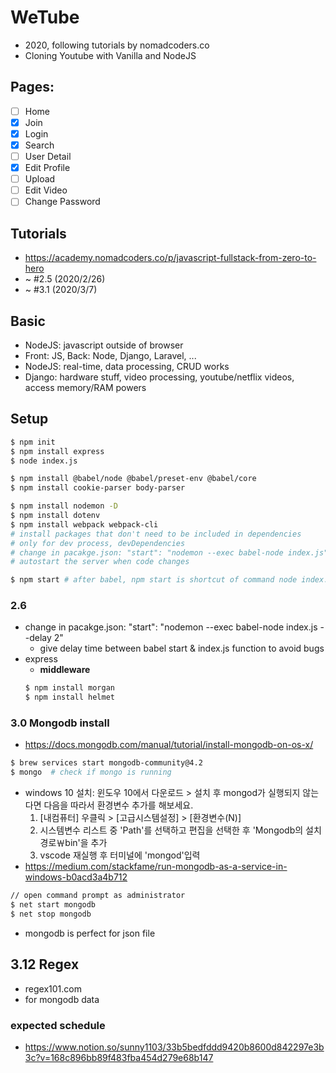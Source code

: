 # WeTube
- 2020, following tutorials by nomadcoders.co
- Cloning Youtube with Vanilla and NodeJS

## Pages:
- [ ] Home
- [x] Join
- [x] Login
- [x] Search
- [ ] User Detail
- [x] Edit Profile
- [ ] Upload
- [ ] Edit Video
- [ ] Change Password

## Tutorials
- https://academy.nomadcoders.co/p/javascript-fullstack-from-zero-to-hero
- ~ #2.5 (2020/2/26)
- ~ #3.1 (2020/3/7)

## Basic 
- NodeJS: javascript outside of browser
- Front: JS, Back: Node, Django, Laravel, ...
- NodeJS: real-time, data processing, CRUD works
- Django: hardware stuff, video processing, youtube/netflix videos, access memory/RAM powers

## Setup
```bash
$ npm init
$ npm install express
$ node index.js

$ npm install @babel/node @babel/preset-env @babel/core
$ npm install cookie-parser body-parser

$ npm install nodemon -D
$ npm install dotenv
$ npm install webpack webpack-cli
# install packages that don't need to be included in dependencies
# only for dev process, devDependencies
# change in pacakge.json: "start": "nodemon --exec babel-node index.js",
# autostart the server when code changes

$ npm start # after babel, npm start is shortcut of command node index.js
```

### 2.6
- change in pacakge.json: "start": "nodemon --exec babel-node index.js --delay 2"
    - give delay time between babel start & index.js function to avoid bugs
- express
    - **middleware**
    ```bash
    $ npm install morgan
    $ npm install helmet
    ```

### 3.0 Mongodb install
- https://docs.mongodb.com/manual/tutorial/install-mongodb-on-os-x/

```bash
$ brew services start mongodb-community@4.2
$ mongo  # check if mongo is running
```

- windows 10 설치: 윈도우 10에서 다운로드 > 설치 후 mongod가 실행되지 않는다면 다음을 따라서 환경변수 추가를 해보세요.
    1. [내컴퓨터] 우클릭 > [고급시스템설정] > [환경변수(N)]
    2. 시스템변수 리스트 중 'Path'를 선택하고 편집을 선택한 후 'Mongodb의 설치경로￦bin'을 추가
    3. vscode 재실행 후 터미널에 'mongod'입력
- https://medium.com/stackfame/run-mongodb-as-a-service-in-windows-b0acd3a4b712

```bash
// open command prompt as administrator
$ net start mongodb
$ net stop mongodb
```

- mongodb is perfect for json file

## 3.12 Regex
- regex101.com
- for mongodb data 

### expected schedule
- https://www.notion.so/sunny1103/33b5bedfddd9420b8600d842297e3b3c?v=168c896bb89f483fba454d279e68b147
